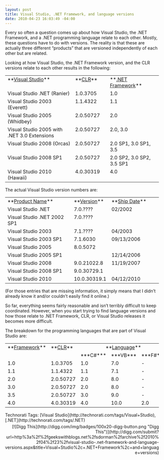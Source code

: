 ```yaml
---
layout: post
title: Visual Studio, .NET Framework, and language versions
date: 2010-04-23 16:03:49 -04:00
---
```


Every so often a question comes up about how Visual Studio, the .NET Framework, and a .NET programming language relate to each other. Mostly, these questions have to do with versions. The reality is that these are actually three different “products” that are versioned independently of each other but are related.

Looking at how Visual Studio, the .NET Framework version, and the CLR versions relate to each other results in the following:
  <table width="590" border="0" cellspacing="0" cellpadding="2"><tbody>     <tr>       <td width="295" valign="top">**<u>Visual Studio</u>**</td>        <td width="110" valign="top">**<u>CLR</u>**</td>        <td width="183" valign="top">**<u>.NET Framework</u>**</td>     </tr>      <tr>       <td width="295" valign="top">Visual Studio .NET (Ranier)</td>        <td width="110" valign="top">1.0.3705</td>        <td width="187" valign="top">1.0</td>     </tr>      <tr>       <td width="295" valign="top">Visual Studio 2003 (Everett)</td>        <td width="110" valign="top">1.1.4322</td>        <td width="187" valign="top">1.1</td>     </tr>      <tr>       <td width="295" valign="top">Visual Studio 2005 (Whidbey)</td>        <td width="110" valign="top">2.0.50727</td>        <td width="187" valign="top">2.0</td>     </tr>      <tr>       <td width="295" valign="top">Visual Studio 2005 with .NET 3.0 Extensions</td>        <td width="110" valign="top">2.0.50727</td>        <td width="187" valign="top">2.0, 3.0</td>     </tr>      <tr>       <td width="295" valign="top">Visual Studio 2008 (Orcas)</td>        <td width="110" valign="top">2.0.50727</td>        <td width="187" valign="top">2.0 SP1, 3.0 SP1, 3.5</td>     </tr>      <tr>       <td width="295" valign="top">Visual Studio 2008 SP1</td>        <td width="110" valign="top">2.0.50727</td>        <td width="187" valign="top">2.0 SP2, 3.0 SP2, 3.5 SP1</td>     </tr>      <tr>       <td width="295" valign="top">Visual Studio 2010 (Hawaii)</td>        <td width="110" valign="top">4.0.30319</td>        <td width="187" valign="top">4.0</td>     </tr>   </tbody></table>  

The actual Visual Studio version numbers are:
  <table width="590" border="0" cellspacing="0" cellpadding="2"><tbody>     <tr>       <td width="293" valign="top">**<u>Product Name</u>**</td>        <td width="108" valign="top">**<u>Version</u>**</td>        <td width="187" valign="top">**<u>Ship Date</u>**</td>     </tr>      <tr>       <td width="293" valign="top">Visual Studio .NET</td>        <td width="108" valign="top">7.0.????</td>        <td width="187" valign="top">02/2002</td>     </tr>      <tr>       <td width="293" valign="top">Visual Studio .NET 2002 SP1</td>        <td width="108" valign="top">7.0.????</td>        <td width="187" valign="top"> </td>     </tr>      <tr>       <td width="293" valign="top">Visual Studio 2003</td>        <td width="108" valign="top">7.1.????</td>        <td width="187" valign="top">04/2003</td>     </tr>      <tr>       <td width="293" valign="top">Visual Studio 2003 SP1</td>        <td width="108" valign="top">7.1.6030</td>        <td width="187" valign="top">09/13/2006</td>     </tr>      <tr>       <td width="293" valign="top">Visual Studio 2005</td>        <td width="108" valign="top">8.0.5072</td>        <td width="187" valign="top"> </td>     </tr>      <tr>       <td width="293" valign="top">Visual Studio 2005 SP1</td>        <td width="108" valign="top"> </td>        <td width="187" valign="top">12/14/2006</td>     </tr>      <tr>       <td width="293" valign="top">Visual Studio 2008</td>        <td width="108" valign="top">9.0.21022.8</td>        <td width="187" valign="top">11/19/2007</td>     </tr>      <tr>       <td width="293" valign="top">Visual Studio 2008 SP1</td>        <td width="108" valign="top">9.0.30729.1</td>        <td width="187" valign="top"> </td>     </tr>      <tr>       <td width="293" valign="top">Visual Studio 2010</td>        <td width="108" valign="top">10.0.30319.1</td>        <td width="187" valign="top">04/12/2010</td>     </tr>   </tbody></table>  

(For those entries that are missing information, it simply means that I didn’t already know it and/or couldn’t easily find it online.)

So far, everything seems fairly reasonable and isn’t terribly difficult to keep coordinated. However, when you start trying to find language versions and how those relate to .NET Framework, CLR, or Visual Studio releases it becomes more difficult.

The breakdown for the programming languages that are part of Visual Studio are:
  <table width="400" border="0" cellspacing="0" cellpadding="2"><tbody>     <tr>       <td width="100" valign="top">**<u>Framework</u>**</td>        <td width="100" valign="top">**<u>CLR</u>**</td>        <td valign="top" colspan="3"><center>**<u>Language</u>**</center></td>     </tr>      <tr>       <td width="100" valign="top"> </td>        <td width="100" valign="top"> </td>        <td width="100" valign="top">***C#***</td>        <td width="100" valign="top">***VB***</td>        <td width="100" valign="top">***F#***</td>     </tr>      <tr>       <td width="100" valign="top">1.0</td>        <td width="100" valign="top">1.0.3705</td>        <td width="100" valign="top">1.0</td>        <td width="100" valign="top">7.0</td>        <td width="100" valign="top">-</td>     </tr>      <tr>       <td width="100" valign="top">1.1</td>        <td width="100" valign="top">1.1.4322</td>        <td width="100" valign="top">1.1</td>        <td width="100" valign="top">7.1</td>        <td width="100" valign="top">-</td>     </tr>      <tr>       <td width="100" valign="top">2.0</td>        <td width="100" valign="top">2.0.50727</td>        <td width="100" valign="top">2.0</td>        <td width="100" valign="top">8.0</td>        <td width="100" valign="top">-</td>     </tr>      <tr>       <td width="100" valign="top">3.0</td>        <td width="100" valign="top">2.0.50727</td>        <td width="100" valign="top">2.0</td>        <td width="100" valign="top">8.0</td>        <td width="100" valign="top">-</td>     </tr>      <tr>       <td width="100" valign="top">3.5</td>        <td width="100" valign="top">2.0.50727</td>        <td width="100" valign="top">3.0</td>        <td width="100" valign="top">9.0</td>        <td width="100" valign="top">-</td>     </tr>      <tr>       <td width="100" valign="top">4.0</td>        <td width="100" valign="top">4.0.30319</td>        <td width="100" valign="top">4.0</td>        <td width="100" valign="top">10.0</td>        <td width="100" valign="top">2.0</td>     </tr>   </tbody></table>  

  <div class="wlWriterSmartContent" id="scid:0767317B-992E-4b12-91E0-4F059A8CECA8:398576e3-b26c-40dc-b9fc-87bc8eb66626" style="margin: 0px; padding: 0px; float: none; display: inline;">Technorati Tags: [Visual Studio](http://technorati.com/tags/Visual+Studio),[.NET](http://technorati.com/tags/.NET)</div><div class="wlWriterHeaderFooter" style="margin: 0px; padding: 4px 0px; text-align: right;">[![Digg This](http://digg.com/img/badges/100x20-digg-button.png "Digg This")](http://digg.com/submit?url=http%3a%2f%2fgeekswithblogs.net%2fsdorman%2farchive%2f2010%2f04%2f23%2fvisual-studio-.net-framework-and-language-versions.aspx&title=Visual+Studio%2c+.NET+Framework%2c+and+language+versions)</div>
